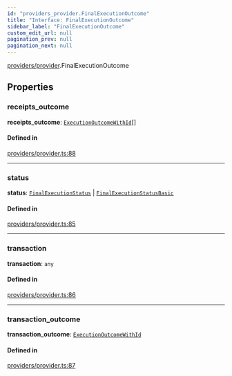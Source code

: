 ```yaml
---
id: "providers_provider.FinalExecutionOutcome"
title: "Interface: FinalExecutionOutcome"
sidebar_label: "FinalExecutionOutcome"
custom_edit_url: null
pagination_prev: null
pagination_next: null
---
```


[providers/provider](../modules/providers_provider.md).FinalExecutionOutcome

## Properties

### receipts\_outcome

 **receipts\_outcome**: [`ExecutionOutcomeWithId`](providers_provider.ExecutionOutcomeWithId.md)[]

#### Defined in

[providers/provider.ts:88](https://github.com/near/near-api-js/blob/a0c9a104/packages/near-api-js/src/providers/provider.ts#L88)

___

### status

 **status**: [`FinalExecutionStatus`](providers_provider.FinalExecutionStatus.md) \| [`FinalExecutionStatusBasic`](../enums/providers_provider.FinalExecutionStatusBasic.md)

#### Defined in

[providers/provider.ts:85](https://github.com/near/near-api-js/blob/a0c9a104/packages/near-api-js/src/providers/provider.ts#L85)

___

### transaction

 **transaction**: `any`

#### Defined in

[providers/provider.ts:86](https://github.com/near/near-api-js/blob/a0c9a104/packages/near-api-js/src/providers/provider.ts#L86)

___

### transaction\_outcome

 **transaction\_outcome**: [`ExecutionOutcomeWithId`](providers_provider.ExecutionOutcomeWithId.md)

#### Defined in

[providers/provider.ts:87](https://github.com/near/near-api-js/blob/a0c9a104/packages/near-api-js/src/providers/provider.ts#L87)
